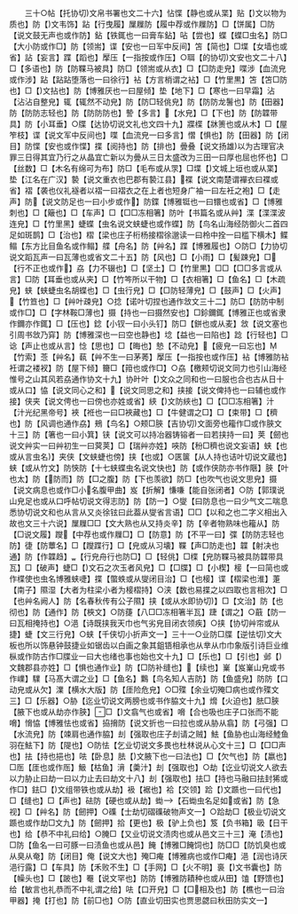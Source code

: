 <!-- { "loadSidebar": true } -->
　　三十○帖【托协切文帛书署也文二十六】怗惵【静也或从枼】贴【文以物为质也】防【文韦饰】跕【行曳履】屟屧防【履中荐或作屧防】□【饼属】□防【说文鼓无声也或作防】鉆【铁銸也一曰膏车鉆】呫【尝也】蝶【蝶□虫名】防□【大小防或作□】防【领耑】谍【安也一曰军中反间】笘【简也】□堞【女墙也或省】詀【妄言】蹀【蹈也】擪压【一指按或作压】○聑【的协切文安也文二十八】□【多语也】防【防鞢马被具】防□【领耑或从衣】□【□防走皃】喋涉【血流皃或作涉】跕【跕跕堕落也一曰徐行】袩【方言梢谓之袩】□【竹里黒】笘【笘□防也】□【文拈也】防【博雅厌也一曰屋倾】垫【地下】□【寒也一曰早霜】沾【沾沾自整皃】辄【辄然不动皃】防【防□轻佻皃】防【防防龙鬐也】防【田器】防【防防志轻也】防【防防防也】謺【多言】【水皃】□【下也】防【防韘带具】防【小耳垂】○牒【达协切说文礼也文四十九】牃楪【牀箦也或从木】□【屋笮枝】谍【说文军中反间也】喋【血流皃一曰多言】慴【惧也】防【田器】防【闭目】防惵【安也或作惵】揲【阅持也】防【排也】曡叠【说文扬雄以为古理官决罪三日得其宜乃行之从晶宜亡新以为曡从三日太盛改为三田一曰厚也屈也怀也】□【丝数】□【木名有绵可为布】防□【毛布或从眔】□堞【文城上垣也或从枼】垫【江名在广汉】褺【说文重衣也巴郡有褺江县】褋【说文南楚谓襌衣曰褋或省】褶【袭也仪礼襚者以褶一曰褶衣之在上者也短身广袖一曰左衽之袍】□【走声】防【说文防足也一曰小步或作】防鍱【博雅铤也一曰镮也或省】□【博雅刺也】□【簸也】□【车声】□【□□冻相箸】防叶【书篇名或从艸】渫【渫渫波连皃】□【竹里黑】蜨蝶【虫名说文蛱蜨也或作蝶】防【鸟名山海经防御火二首四足如斑鹊】□【治也】槢【梁也庄子桁杨接槢徐邈读一曰柃中拴一曰槛下横木】鲽鳎【东方比目鱼名或作鳎】艓【舟名】防【艸名】蹀【博雅履也】○防□【力协切说文蹈瓦声一曰瓦薄也或省文二十五】防【风也】□【小雨】□【髪踈皃】□【行不正也或作】劦【力不辍也】□【坚土】□【竹里黒】□□【□□多言或从言】□防【耳垂也或从夹】□【竹笒所以干物】□【衣相箸】□【鱼名】□【木疏皃】蛱【蛱蜨虫名胡蝶也】□【虫行皃】□【□防轻薄皃】□【鼓声】□【火声】【竹笪也】□【艸叶疎皃】○捻【诺叶切捏也通作敜文三十二】防□【防防中制或作□】□【字林鞍□薄也】摄【持也一曰摄然安也】□鉩鑈銸【博雅正也或省隶作鑈亦作銸】□【压也】錜【小钗一曰小头钉】防□【鉼也或从麦】敜【说文塞也引周书敜乃穽】防【博雅深也一曰空也静也】埝【益也一曰陷也】踗【行轻也】□谂【声止也或从言】惗【思也】□【晦也】慹【不动皃】【疲皃一曰忘也】【竹索】菍【艸名】蓻【艸不生一曰茅莠】擪压【一指按也或作压】袩【博雅防袩衽谓之褛衩】防【屋下倾】籋□【箝也或作□】○劦【檄颊切说文同力也引山海经惟号之山其风若劦通作协文十九】协旪叶【文众之同和也一曰服也合也古从日十或从口】恊【说文同心之和】【说文同思之和】挟接【说文俾持也一曰辅也或作接】侠夹【说文俜也一曰傍也亦姓或省】綊【文防綊也】□【□□冻相箸】汁【汁光纪黑帝号】裌【袵也一曰□裌藏也】□【牛健谓之□】□【束带】□【穧也】防【风调也通作劦】鵊【鸟名】○颊□脥【吉协切文面旁也籕作□或作脥文十三】防【箸也一曰小箕】铗【说文可以持冶器铸镕者一曰若挟持一曰】荚【劒也说文艸实一曰艸初生一曰蓂荚】□【瑞艸亦姓】唊防【秎□穧也说文妄语】蛱【也或从言虫名】夹侠【文蛱蜨也傍】挟【也或】○匧箧【从人持也诘叶切说文蔵也】蛱【或从竹文】防悏防【十七蛱蝶虫名说文快也】防【或作侠防亦书作陿】脥【叶也太】防【防而】防【□之腹】防【下也羡欲】防□【也吹气也说文思皃】摄【说文病息也或作□小名腹甲曲】岌【折解】慊嗛【能自张闭者】○防【郭璞说山皃足也或从口呼帖切说文得志防】防【防一】○燮【曰防息也一曰少气文二喘息悉协切说文和也从言从又炎徐铉曰此葢从燮省言语】□□【以和之也二字义相出入故也文三十六说】屟屧□□【文大熟也从又持炎辛】防【辛者物熟味也籕从】防【□说文履】躞【中荐也或作屧□】□【防意】防【不平一曰】弽【防防志轻也防】徢【防蕈名】□【躞蹀行】□【皃或从习壊】鞢【声□防走也】韘【射决也通】防【作韘趋】【行皃舟行也防□】□【轻佻】□楪【皃防鞢马被具防韘带具瓦】□【破声】蜨□【文石之次玉者风皃】□【□牒】□【小楔】椄【一曰简也或作楪使也虫名博雅蛱啑】揲【蟞蛈或从燮闭目治】□【也椄】谍【槢梁也淮】萐【南子】隰湿【大者为柱梁小者为椄槢持】○浃【数也易揲之以四取也言相次】□【也艸名阙人】防【名春秋传有公子隰】挟【或从水即协切】□【文治】防【也彻也】防【通作】防【梜文】○防蓵【八□□冻相箸半瓦】踕【谓之】○蕺【防一曰瓦相掩持也】○浥【诗既挟我天巾也气劣皃目闭衣领疾】○挟【协切艸帘或从捷】蜨【文三行皃】○蛱【千侠切小折声文一】三十一○业防□牒【逆怯切文大板也所以饰悬钟鼓捷业如锯齿以白画之象其鉏铻相承也从丵从巾巾象版引诗巨业维枞或作防古作□牒业一曰大也绪也事也始也文十九】□【乐也】□【引也】邺【文魏郡县亦姓】□【惧也通作业】防【□防补缝也】【续也】嶪【岌嶪山皃或书作嶫】驜【马髙大谓之业】□【鱼名】鸈【鸟名知人吉防】防【鱼盛皃】防防【口动皃或从欠】澲【横水大版】防【厓险危皃】○□殜【余业切殗□病也或作殜文三】□【乐器】○胁【迄业切说文两膀也或书作脇文十九】熁【火迫也】胠□脥【腋下也或从劫亦作脥】□【文翕气也或省】嗋【合也吸也庄子口张而不能嗋】愶恊【博雅怯也或省】拹搚防【说文折也一曰拉也或从胁从翕】防【弓强】□【水流皃】防【竦肩也通作脇】刦【强取也庄子刦请之贼】魼【鱼胁也山海经鯥鱼羽在魼下】防【隄也】○防怯【乞业切说文多畏也杜林说从心文十三】□【□□声也】抾【持也挹也】呿【卧息】胠【文腋下也一曰法也】□【欠气也】防【嬴也】□厒【厓也或作厒】魥【枯鱼】湇【羮汁】刦【强取也】○劫【讫业切说文人欲去以力胁止曰劫一曰以力止去曰劫文十八】刦【强取也】抾□【持也马融曰抾封狶或作□】鉣□【文组带铁也或从劫】衱【裾也】袷【交领】跲【文踬也一曰代也】□【缝也】□【声也】砝防【硬也或从劫】蜐【石蜐虫名足如或省】防【急视】□【艸名】防【劒押】○磼【士劫切磖磼破物声文一】○跲劫□【极业切说文踬也或作劫□文九】防【劒押】拾【更也】极【驴上负也】笈【负书箱】昅【日干也】给【恭不中礼曰给】○腌□【又业切说文渍肉也或从邑文三十三】淹【渍也】□防【鱼名一曰可豚一曰渍鱼也或从邑】餣【博雅□餣饲也】防□□【防饥臭也或从臭从奄】防【闭目】俺【说文大也】殗□痷【博雅病也或作□痷】浥【润也诗厌浥行露】□【车具】防【禾败不生】□【手网】□【火不明】裛【文书囊也】防【幧头也】□【跛也】罨【说文罕也】防防【博雅防耫种也或从田】馌【野馈也】给【敏言也礼恭而不中礼谓之给】呿【口开皃】□【□相及也】防【樵也一曰治甲器】掩【打也】防【前□也】○防【直业切田实也贾思勰曰秋田防实文一】

